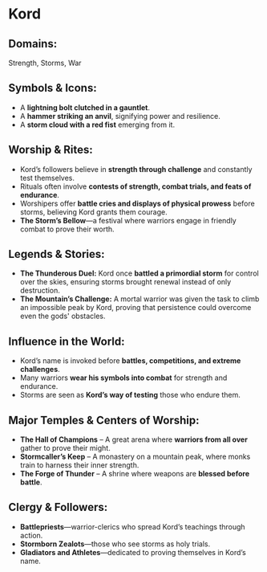 # Kord  

## **Domains:**  
Strength, Storms, War  

## **Symbols & Icons:**  
- A **lightning bolt clutched in a gauntlet**.  
- A **hammer striking an anvil**, signifying power and resilience.  
- A **storm cloud with a red fist** emerging from it.  

## **Worship & Rites:**  
- Kord’s followers believe in **strength through challenge** and constantly test themselves.  
- Rituals often involve **contests of strength, combat trials, and feats of endurance**.  
- Worshipers offer **battle cries and displays of physical prowess** before storms, believing Kord grants them courage.  
- **The Storm’s Bellow**—a festival where warriors engage in friendly combat to prove their worth.  

## **Legends & Stories:**  
- **The Thunderous Duel:** Kord once **battled a primordial storm** for control over the skies, ensuring storms brought renewal instead of only destruction.  
- **The Mountain’s Challenge:** A mortal warrior was given the task to climb an impossible peak by Kord, proving that persistence could overcome even the gods' obstacles.  

## **Influence in the World:**  
- Kord’s name is invoked before **battles, competitions, and extreme challenges**.  
- Many warriors **wear his symbols into combat** for strength and endurance.  
- Storms are seen as **Kord’s way of testing** those who endure them.  

## **Major Temples & Centers of Worship:**  
- **The Hall of Champions** – A great arena where **warriors from all over** gather to prove their might.  
- **Stormcaller’s Keep** – A monastery on a mountain peak, where monks train to harness their inner strength.  
- **The Forge of Thunder** – A shrine where weapons are **blessed before battle**.  

## **Clergy & Followers:**  
- **Battlepriests**—warrior-clerics who spread Kord’s teachings through action.  
- **Stormborn Zealots**—those who see storms as holy trials.  
- **Gladiators and Athletes**—dedicated to proving themselves in Kord’s name.  

